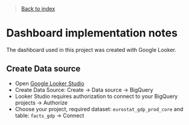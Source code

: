>[Back to index](../README.md)

# Dashboard implementation notes

The dashboard used in this project was created with Google Looker.

## Create Data source

- Open [Google Looker Studio](https://lookerstudio.google.com/)
- Create Data Source: Create -> Data source -> BigQuery
- Looker Studio requires authorization to connect to your BigQuery projects -> Authorize
- Choose your project, required dataset: `eurostat_gdp_prod_core` and table: `facts_gdp` -> Connect
